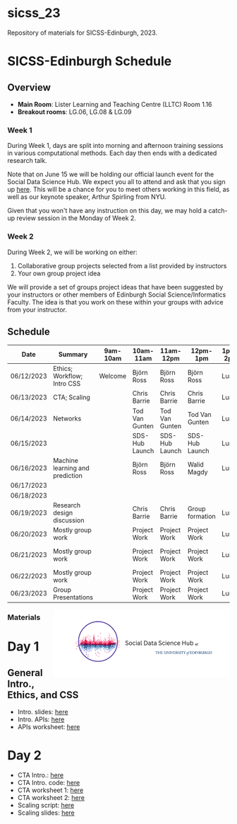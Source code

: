 # sicss_23

Repository of materials for SICSS-Edinburgh, 2023.

# **SICSS-Edinburgh Schedule**

## Overview

- **Main Room**: Lister Learning and Teaching Centre (LLTC) Room 1.16
- **Breakout rooms**: LG.06, LG.08 & LG.09 

### Week 1

During Week 1, days are split into morning and afternoon training sessions in various computational methods. Each day then ends with a dedicated research talk.

Note that on June 15 we will be holding our official launch event for the Social Data Science Hub. We expect you all to attend and ask that you sign up [here](https://www.eventbrite.co.uk/e/social-data-science-sds-hub-launch-tickets-630675396087). This will be a chance for you to meet others working in this field, as well as our keynote speaker, Arthur Spirling from NYU. 

Given that you won't have any instruction on this day, we may hold a catch-up review session in the Monday of Week 2. 

### Week 2

During Week 2, we will be working on either:

1. Collaborative group projects selected from a list provided by instructors
2. Your own group project idea

We will provide a set of groups project ideas that have been suggested by your instructors or other members of Edinburgh Social Science/Informatics Faculty. The idea is that you work on these within your groups with advice from your instructor.

## Schedule

| Date       | Summary                         |  9am-10am  | 10am-11am      | 11am-12pm      | 12pm-1pm        | 1pm-2pm | 2pm-3pm             | 3pm-4pm                          | 4pm-5pm                          | 5pm-6pm             |
| ---------- | ------------------------------- | --------------------------------- | -------------- | -------------- | --------------- | ------- | ------------------- | -------------------------------- | -------------------------------- | ------------------- |
| 06/12/2023 | Ethics; Workflow; Intro CSS     | Welcome |        Björn Ross       | Björn Ross   | Björn Ross    | Lunch   | Chris Barrie          | Chris Barrie                       | Abdullah Almaatouq               | Abdullah Almaatouq  |
| 06/13/2023 | CTA; Scaling                    |                                    | Chris Barrie   | Chris Barrie   | Chris Barrie    | Lunch   | Ugur Ozdemir        | Ugur Ozdemir                     | Paola Tubaro                     | Paola Tubaro        |
| 06/14/2023 | Networks                        |                                   | Tod Van Gunten  | Tod Van Gunten | Tod Van Gunten  | Lunch   | Tod Van Gunten      | Tod Van Gunten                    | Alumni Panel                     | Alumni Panel        |
| 06/15/2023 |                                 |                                  | SDS-Hub Launch | SDS-Hub Launch | SDS-Hub Launch  | Lunch   | SDS-Hub Launch      | SDS-Hub Launch                   | SDS-Hub Launch                   | SDS-Hub Launch      |
| 06/16/2023 | Machine learning and prediction |                                   | Björn Ross      | Björn Ross      | Walid Magdy     | Lunch   | Walid Magdy         | Walid Magdy                      | Aybuke Atalay                    | Aybuke Atalay       |
| 06/17/2023 |                                 |                                   |                |                |                 |    |                     |                                  |                                  |                     |
| 06/18/2023 |                                 |                                   |                |                |                 |         |                     |                                  |                                  |                     |
| 06/19/2023 | Research design discussion      |                                   | Chris Barrie   | Chris Barrie   | Group formation | Lunch   | Project Work        | Project Work                     | Dilara Kekulluoglu               | Dilara Kekulluoglu  |
| 06/20/2023 | Mostly group work               |                                   | Project Work   | Project Work   | Project Work    | Lunch   | Project Work        | Project Work                     | Akin Unver                       | Akin Unver          |
 06/21/2023 | Mostly group work               |                                  | Project Work   | Project Work   | Project Work    | Lunch   | Adam Chalmers         | Project Work/Generative AI event | Project Work/Generative AI event | Project Work        |
| 06/22/2023 | Mostly group work               |                                  | Project Work   | Project Work   | Project Work    | Lunch   | Project Work        | Project Work                     | Project Work                     | Project Work        |
| 06/23/2023 | Group Presentations             |                                   | Project Work   | Project Work   | Project Work    | Lunch   | Group Presentations | Group Presentations              | Group Presentations              | Group Presentations |


<div style="float:right; margin: 0px 0px 10px 10px;"><img  src="images/sdsletterhead3.png"  width="400" /></div>

### Materials

# Day 1

## General Intro., Ethics, and CSS

- Intro. slides: [here](https://raw.githack.com/cjbarrie/sicss_23/main/000_intro.html)
- Intro. APIs: [here](https://raw.githack.com/cjbarrie/sicss_23/main/01_apis.html)
- APIs worksheet: [here](https://raw.githack.com/cjbarrie/sicss_23/main/02_apis_example.html)

# Day 2

- CTA Intro.: [here](https://docs.google.com/presentation/d/e/2PACX-1vQtIyFyGG7dc_DLuNy3iI9wEmGyZfRG8qChHr56c6Bd5kWO3RRskidCslBfJBy3-RS5D3tFR_CTa7Bi/pub?start=true&loop=false&delayms=3000)
- CTA Intro. code: [here](https://raw.githack.com/cjbarrie/sicss_23/main/05_cta.html)
- CTA worksheet 1: [here](https://raw.githack.com/cjbarrie/sicss_23/main/05_cta_notebook1.html)
- CTA worksheet 2: [here](https://raw.githack.com/cjbarrie/sicss_23/main/05_cta_notebook2.html)
- Scaling script: [here](https://github.com/cjbarrie/sicss_23/blob/main/other_instructor_materials/ScalingLectureCode2023.r)
- Scaling slides: [here](https://github.com/cjbarrie/sicss_23/blob/main/other_instructor_materials/ScalingLectureSlides.pdf)